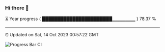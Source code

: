 ### Hi there 👋

⏳ Year progress { ███████████████████████▁▁▁▁▁▁▁ } 78.37 %

---

⏰ Updated on Sat, 14 Oct 2023 00:57:22 GMT

![Progress Bar CI](https://github.com/liununu/liununu/workflows/Progress%20Bar%20CI/badge.svg)
